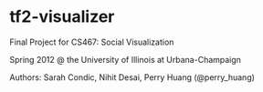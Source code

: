 tf2-visualizer
==============

Final Project for CS467: Social Visualization 

Spring 2012 @ the University of Illinois at Urbana-Champaign

Authors: Sarah Condic, Nihit Desai, Perry Huang (@perry_huang)